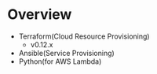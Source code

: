 # Overview

- Terraform(Cloud Resource Provisioning) 
  - v0.12.x
- Ansible(Service Provisioning)
- Python(for AWS Lambda)
